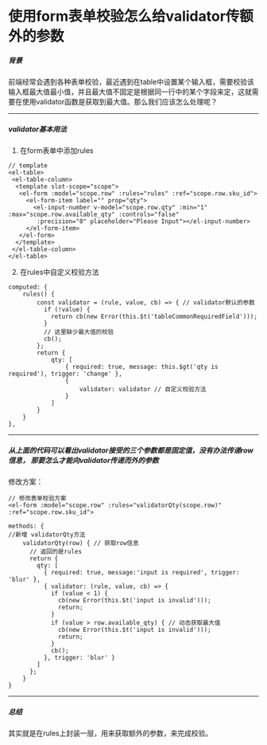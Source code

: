 # 使用form表单校验怎么给validator传额外的参数

##### 背景
前端经常会遇到各种表单校验，最近遇到在table中设置某个输入框，需要校验该输入框最大值最小值，并且最大值不固定是根据同一行中的某个字段来定，这就需要在使用validator函数是获取到最大值。那么我们应该怎么处理呢？

---
##### validator基本用法
1. 在form表单中添加rules
```
// template
<el-table>
 <el-table-column>
  <template slot-scope="scope">
   <el-form :model="scope.row" :rules="rules" :ref="scope.row.sku_id">
     <el-form-item label="" prop="qty">
       <el-input-number v-model="scope.row.qty" :min="1" :max="scope.row.available_qty" :controls="false"
        :precision="0" placeholder="Please Input"></el-input-number>
     </el-form-item>
   </el-form>
  </template>
 </el-table-column>
</el-table>
```

2. 在rules中自定义校验方法
    
```
computed: {
    rules() { 
        const validator = (rule, value, cb) => { // validator默认的参数
          if (!value) {
            return cb(new Error(this.$t('tableCommonRequiredField')));
          }
          // 这里缺少最大值的校验
          cb();
        };
        return {
            qty: [
                { required: true, message: this.$gt('qty is required'), trigger: 'change' },
                {
                    validator: validator // 自定义校验方法
                }
            ]
        }
    }
},

```

---
##### 从上面的代码可以看出validator接受的三个参数都是固定值，没有办法传递row信息， 那要怎么才能向validator传递而外的参数

修改方案：

```
// 修改表单校验方案
<el-form :model="scope.row" :rules="validatorQty(scope.row)" :ref="scope.row.sku_id">

```

```
methods: {
//新增 validatorQty方法
    validatorQty(row) { // 获取row信息
      // 返回的是rules
      return {
        qty: [
          { required: true, message:'input is required', trigger: 'blur' },
          { validator: (rule, value, cb) => {
            if (value < 1) {
              cb(new Error(this.$t('input is invalid')));
              return;
            }
            if (value > row.available_qty) { // 动态获取最大值
              cb(new Error(this.$t('input is invalid')));
              return;
            }
            cb();
          }, trigger: 'blur' }
        ]
      };
    }
}
```

---
##### 总结
其实就是在rules上封装一层，用来获取额外的参数，来完成校验。